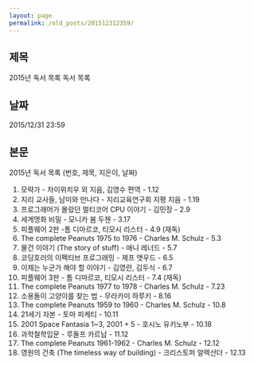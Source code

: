 ```yaml
---
layout: page
permalink: /old_posts/201512312359/
---
```


## 제목
2015년 독서 목록 독서 목록

## 날짜
2015/12/31 23:59

## 본문
2015년 독서 목록 (번호, 제목, 지은이, 날짜)

1. 모략가 - 차이위치우 외 지음, 김영수 편역 - 1.12
2. 지리 교사들, 남미와 만나다 - 지리교육연구회 지평 지음 - 1.19
3. 프로그래머가 몰랐던 멀티코어 CPU 이야기 - 김민장 - 2.9
4. 세계명화 비밀 - 모니카 봄 두첸 - 3.17
5. 피플웨어 2판 -톰 디마르코, 티모시 리스터 - 4.9 (재독)
6. The complete Peanuts 1975 to 1976 - Charles M. Schulz - 5.3
7. 물건 이야기 (The story of stuff) - 애니 레너드 - 5.7
8. 코딩호러의 이펙티브 프로그래밍 - 제프 앳우드 - 6.5
9. 이제는 누군가 해야 할 이야기 - 김영란, 김두식 - 6.7
10. 피플웨어 3판 - 톰 디마르코, 티모시 리스터 - 7.4 (재독)
11. The complete Peanuts 1977 to 1978 - Charles M. Schulz - 7.23
12. 소용돌이 고양이를 찾는 법 - 무라카미 하루키 - 8.16
13. The complete Peanuts 1959 to 1960 - Charles M. Schulz - 10.8
14. 21세기 자본 - 토마 피케티 - 10.11
15. 2001 Space Fantasia 1~3, 2001 + 5 - 호시노 유키노부 - 10.18
16. 과학철학입문 - 루돌프 카르납 - 11.12
17. The complete Peanuts 1961-1962 - Charles M. Schulz - 12.12
18. 영원의 건축 (The timeless way of building) - 크리스토퍼 알렉산더 - 12.13
